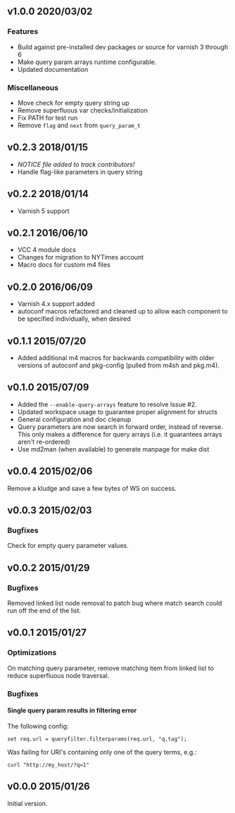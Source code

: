 v1.0.0 2020/03/02
-----------------

### Features
 - Build against pre-installed dev packages or source for varnish 3 through 6
 - Make query param arrays runtime configurable.
 - Updated documentation

### Miscellaneous
 - Move check for empty query string up
 - Remove superfluous var checks/initialization
 - Fix PATH for test run
 - Remove `flag` and `next` from `query_param_t`

v0.2.3 2018/01/15
-----------------
 - _NOTICE file added to track contributors!_
 - Handle flag-like parameters in query string

v0.2.2 2018/01/14
-----------------
 - Varnish 5 support

v0.2.1 2016/06/10
-----------------
 - VCC 4 module docs
 - Changes for migration to NYTimes account
 - Macro docs for custom m4 files

v0.2.0 2016/06/09
-----------------
 - Varnish 4.x support added
 - autoconf macros refactored and cleaned up to allow each component to be
   specified individually, when desired

v0.1.1 2015/07/20
-----------------
 - Added additional m4 macros for backwards compatibility with older versions
   of autoconf and pkg-config (pulled from m4sh and pkg.m4).

v0.1.0 2015/07/09
-----------------
 - Added the `--enable-query-arrays` feature to resolve Issue #2.
 - Updated workspace usage to guarantee proper alignment for structs
 - General configuration and doc cleanup
 - Query parameters are now search in forward order, instead of reverse. This
   only makes a difference for query arrays (i.e. it guarantees arrays aren't
   re-ordered)
 - Use md2man (when available) to generate manpage for make dist


v0.0.4 2015/02/06
-----------------
Remove a kludge and save a few bytes of WS on success.

v0.0.3 2015/02/03
-----------------
### Bugfixes
Check for empty query parameter values.


v0.0.2 2015/01/29
-----------------
### Bugfixes
Removed linked list node removal to patch bug where match search could run off the end of the list.


v0.0.1 2015/01/27
-----------------
### Optimizations
On matching query parameter, remove matching item from linked list to reduce
superfluous node traversal.

### Bugfixes
#### Single query param results in filtering error
The following config:
    
    set req.url = queryfilter.filterparams(req.url, "q,tag");
    
Was failing for URI's containing only one of the query terms, e.g.:
    
    curl "http://my_host/?q=1"
    

v0.0.0 2015/01/26
-----------------
Initial version.

